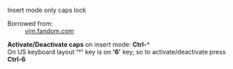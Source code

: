 Insert mode only caps lock

<dl>
    <dt>Borrowed from:</dt>
    <dd><a href="https://vim.fandom.com/wiki/Insert-mode_only_Caps_Lock">vim.fandom.com</a></dd>
</dl>


<div>
<b>Activate/Deactivate caps</b> on insert mode: <b>Ctrl-^</b><br>
On US keyboard layout <b>'^'</b> key is on <b>'6'</b> key, so to activate/deactivate press <b>Ctrl-6</b>



